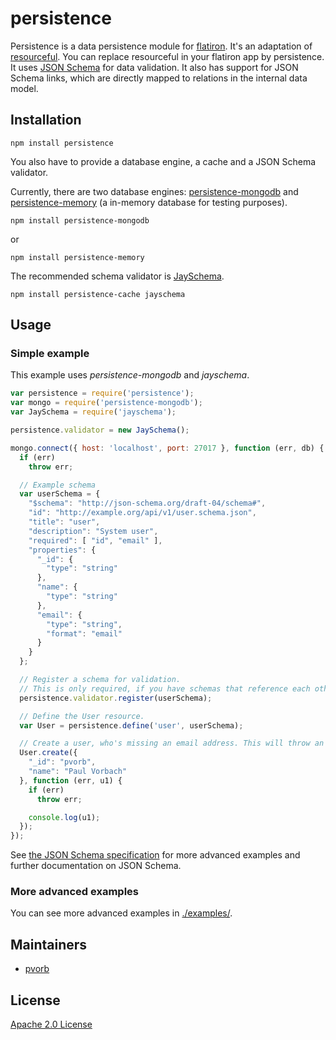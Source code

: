 persistence
===========

Persistence is a data persistence module for [flatiron](http://flatironjs.org/).
It's an adaptation of [resourceful](https://github.com/flatiron/resourceful).
You can replace resourceful in your flatiron app by persistence. It uses [JSON
Schema](http://json-schema.org/) for data validation. It also has support for
JSON Schema links, which are directly mapped to relations in the internal data
model.


Installation
------------

    npm install persistence

You also have to provide a database engine, a cache and a JSON Schema validator.

Currently, there are two database engines:
[persistence-mongodb](https://github.com/n-fuse/persistence-mongodb) and
[persistence-memory](https://github.com/n-fuse/persistence-memory) (a in-memory
database for testing purposes).

    npm install persistence-mongodb

or

    npm install persistence-memory

The recommended schema validator is
[JaySchema](https://github.com/natesilva/jayschema).

    npm install persistence-cache jayschema


Usage
-----

### Simple example

This example uses _persistence-mongodb_ and _jayschema_.

~~~ javascript
var persistence = require('persistence');
var mongo = require('persistence-mongodb');
var JaySchema = require('jayschema');

persistence.validator = new JaySchema();

mongo.connect({ host: 'localhost', port: 27017 }, function (err, db) {
  if (err)
    throw err;

  // Example schema
  var userSchema = {
    "$schema": "http://json-schema.org/draft-04/schema#",
    "id": "http://example.org/api/v1/user.schema.json",
    "title": "user",
    "description": "System user",
    "required": [ "id", "email" ],
    "properties": {
      "_id": {
        "type": "string"
      },
      "name": {
        "type": "string"
      },
      "email": {
        "type": "string",
        "format": "email"
      }
    }
  };

  // Register a schema for validation.
  // This is only required, if you have schemas that reference each other.
  persistence.validator.register(userSchema);

  // Define the User resource.
  var User = persistence.define('user', userSchema);

  // Create a user, who's missing an email address. This will throw an error.
  User.create({
    "_id": "pvorb",
    "name": "Paul Vorbach"
  }, function (err, u1) {
    if (err)
      throw err;

    console.log(u1);
  });
});
~~~

See [the JSON Schema specification](http://json-schema.org) for more advanced
examples and further documentation on JSON Schema.


### More advanced examples

You can see more advanced examples in [./examples/](https://github.com/n-fuse/persistence/tree/master/examples/).


Maintainers
-----------

  * [pvorb](https://github.com/pvorb)


License
-------

[Apache 2.0 License](LICENSE.txt)

